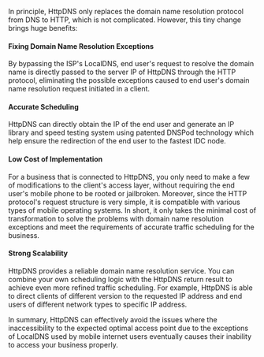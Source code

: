 In principle, HttpDNS only replaces the domain name resolution protocol from DNS to HTTP, which is not complicated. However, this tiny change brings huge benefits:
#### Fixing Domain Name Resolution Exceptions
By bypassing the ISP's LocalDNS, end user's request to resolve the domain name is directly passed to the server IP of HttpDNS through the HTTP protocol, eliminating the possible exceptions caused to end user's domain name resolution request initiated in a client.
#### Accurate Scheduling
HttpDNS can directly obtain the IP of the end user and generate an IP library and speed testing system using patented DNSPod technology which help ensure the redirection of the end user to the fastest IDC node.
#### Low Cost of Implementation
For a business that is connected to HttpDNS, you only need to make a few of modifications to the client's access layer, without requiring the end user's mobile phone to be rooted or jailbroken. Moreover, since the HTTP protocol's request structure is very simple, it is compatible with various types of mobile operating systems. In short, it only takes the minimal cost of transformation to solve the problems with domain name resolution exceptions and meet the requirements of accurate traffic scheduling for the business.
#### Strong Scalability
HttpDNS provides a reliable domain name resolution service. You can combine your own scheduling logic with the HttpDNS return result to achieve even more refined traffic scheduling. For example, HttpDNS is able to direct clients of different version to the requested IP address and end users of different network types to specific IP address.

In summary, HttpDNS can effectively avoid the issues where the inaccessibility to the expected optimal access point due to the exceptions of LocalDNS used by mobile internet users eventually causes their inability to access your business properly.
